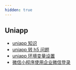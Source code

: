 ```yaml
---
hidden: true
---
```


## Uniapp

- [uniapp 知识](./uniapp知识.md)
- [uniapp 转 h5 问题](./uniapp转h5问题.md)
- [uniapp 环境变量设置](./uniapp环境变量设置.md)
- [微信小程序使用企业微信登录](./微信小程序使用企业微信登录.md)
